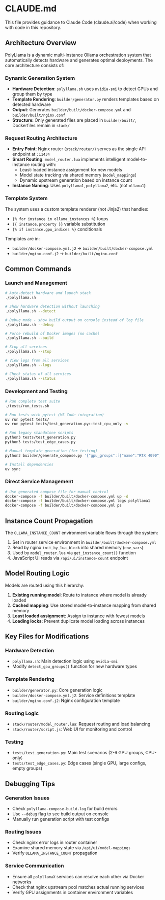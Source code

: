 # CLAUDE.md

This file provides guidance to Claude Code (claude.ai/code) when working with code in this repository.

## Architecture Overview

PolyLlama is a dynamic multi-instance Ollama orchestration system that automatically detects hardware and generates optimal deployments. The core architecture consists of:

### Dynamic Generation System
- **Hardware Detection**: `polyllama.sh` uses `nvidia-smi` to detect GPUs and group them by type
- **Template Rendering**: `builder/generator.py` renders templates based on detected hardware
- **Output**: Generates `builder/built/docker-compose.yml` and `builder/built/nginx.conf`
- **Structure**: Only generated files are placed in `builder/built/`, Dockerfiles remain in `stack/`

### Request Routing Architecture
- **Entry Point**: Nginx router (`stack/router/`) serves as the single API endpoint at `:11434`
- **Smart Routing**: `model_router.lua` implements intelligent model-to-instance routing with:
  - Least-loaded instance assignment for new models
  - Model state tracking via shared memory (`model_mappings`)
  - Dynamic upstream generation based on instance count
- **Instance Naming**: Uses `polyllama1`, `polyllama2`, etc. (not `ollama1`)

### Template System
The system uses a custom template renderer (not Jinja2) that handles:
- `{% for instance in ollama_instances %}` loops
- `{{ instance.property }}` variable substitution
- `{% if instance.gpu_indices %}` conditionals

Templates are in:
- `builder/docker-compose.yml.j2` → `builder/built/docker-compose.yml`
- `builder/nginx.conf.j2` → `builder/built/nginx.conf`

## Common Commands

### Launch and Management
```bash
# Auto-detect hardware and launch stack
./polyllama.sh

# Show hardware detection without launching
./polyllama.sh --detect

# Debug mode - show build output on console instead of log file
./polyllama.sh --debug

# Force rebuild of Docker images (no cache)
./polyllama.sh --build

# Stop all services
./polyllama.sh --stop

# View logs from all services
./polyllama.sh --logs

# Check status of all services
./polyllama.sh --status
```

### Development and Testing
```bash
# Run complete test suite
./tests/run_tests.sh

# Run tests with pytest (VS Code integration)
uv run pytest tests/
uv run pytest tests/test_generation.py::test_cpu_only -v

# Run legacy standalone scripts
python3 tests/test_generation.py
python3 tests/test_edge_cases.py

# Manual template generation (for testing)
python3 builder/generate_compose.py '{"gpu_groups":[{"name":"RTX 4090","indices":[0,1,2]}]}'

# Install dependencies
uv sync
```

### Direct Service Management
```bash
# Use generated compose file for manual control
docker-compose -f builder/built/docker-compose.yml up -d
docker-compose -f builder/built/docker-compose.yml logs polyllama1
docker-compose -f builder/built/docker-compose.yml ps
```

## Instance Count Propagation

The `OLLAMA_INSTANCE_COUNT` environment variable flows through the system:
1. Set in router service environment in `builder/built/docker-compose.yml`
2. Read by nginx `init_by_lua_block` into shared memory (`env_vars`)
3. Used by `model_router.lua` via `get_instance_count()` function
4. JavaScript UI reads via `/api/ui/instance-count` endpoint

## Model Routing Logic

Models are routed using this hierarchy:
1. **Existing running model**: Route to instance where model is already loaded
2. **Cached mapping**: Use stored model-to-instance mapping from shared memory
3. **Least loaded assignment**: Assign to instance with fewest models
4. **Loading locks**: Prevent duplicate model loading across instances

## Key Files for Modifications

### Hardware Detection
- `polyllama.sh`: Main detection logic using `nvidia-smi`
- Modify `detect_gpu_groups()` function for new hardware types

### Template Rendering
- `builder/generator.py`: Core generation logic
- `builder/docker-compose.yml.j2`: Service definitions template
- `builder/nginx.conf.j2`: Nginx configuration template

### Routing Logic
- `stack/router/model_router.lua`: Request routing and load balancing
- `stack/router/script.js`: Web UI for monitoring and control

### Testing
- `tests/test_generation.py`: Main test scenarios (2-6 GPU groups, CPU-only)
- `tests/test_edge_cases.py`: Edge cases (single GPU, large configs, empty groups)

## Debugging Tips

### Generation Issues
- Check `polyllama-compose-build.log` for build errors
- Use `--debug` flag to see build output on console
- Manually run generation script with test configs

### Routing Issues
- Check nginx error logs in router container
- Examine shared memory state via `/api/ui/model-mappings`
- Verify `OLLAMA_INSTANCE_COUNT` propagation

### Service Communication
- Ensure all `polyllamaX` services can resolve each other via Docker networks
- Check that nginx upstream pool matches actual running services
- Verify GPU assignments in container environment variables